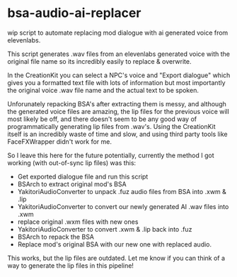 # bsa-audio-ai-replacer
wip script to automate replacing mod dialogue with ai generated voice from elevenlabs.

This script generates .wav files from an elevenlabs generated voice with the original file name so its incredibly easily to replace & overwrite.


In the CreationKit you can select a NPC's voice and "Export dialogue" which gives you a formatted text file with lots of information but most importantly the original voice .wav file name and the actual text to be spoken.

Unforunately repacking BSA's after extracting them is messy, and although the generated voice files are amazing, the lip files for the previous voice will most likely be off, and there doesn't seem to be any good way of programmatically generating lip files from .wav's. Using the CreationKit itself is an incredibly waste of time and slow, and using third party tools like FaceFXWrapper didn't work for me.

So I leave this here for the future potentially, currently the method I got working (with out-of-sync lip files) was this:
- Get exported dialogue file and run this script
- BSArch to extract original mod's BSA
- YakitoriAudioConverter to unpack .fuz audio files from BSA into .xwm & .lip 
- YakitoriAudioConverter to convert our newly generated AI .wav files into .xwm 
- replace original .wxm files with new ones 
- YakitoriAudioConverter to convert .xwm & .lip back into .fuz  
- BSArch to repack the BSA 
- Replace mod's original BSA with our new one with replaced audio. 

This works, but the lip files are outdated. Let me know if you can think of a way to generate the lip files in this pipeline!
